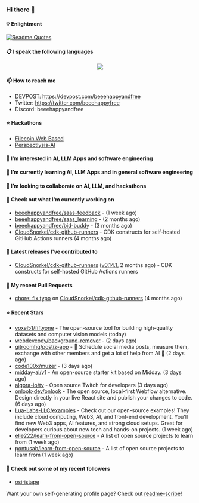 ### Hi there 👋

#### 💡 Enlightment
[![Readme Quotes](https://quotes-github-readme.vercel.app/api?type=horizontal&theme=nord)](https://github.com/piyushsuthar/github-readme-quotes)

#### 📋 I speak the following languages

<p align="center">
  <a href="https://skillicons.dev">
    <img src="https://skillicons.dev/icons?i=git,kubernetes,docker,c,vim,terraform,python,typescript,java" />
  </a>
</p>


#### 📫 How to reach me
- DEVPOST: https://devpost.com/beeehappyandfree
- Twitter: https://twitter.com/beeehappyfree
- Discord: beeehappyandfree

#### ⭐️ Hackathons
- [Filecoin Web Based](https://devpost.com/software/youtube-dl-dweb)
- [Perspectlysis-AI](https://perspectlysis-ai.vercel.app)

#### 👀 I’m interested in AI, LLM Apps and software engineering

#### 🌱 I’m currently learning AI, LLM Apps and in general software engineering

#### 💞️ I’m looking to collaborate on AI, LLM, and hackathons

#### 👷 Check out what I'm currently working on

- [beeehappyandfree/saas-feedback](https://github.com/beeehappyandfree/saas-feedback) -  (1 week ago)
- [beeehappyandfree/saas_learning](https://github.com/beeehappyandfree/saas_learning) -  (2 months ago)
- [beeehappyandfree/bid-buddy](https://github.com/beeehappyandfree/bid-buddy) -  (3 months ago)
- [CloudSnorkel/cdk-github-runners](https://github.com/CloudSnorkel/cdk-github-runners) - CDK constructs for self-hosted GitHub Actions runners (4 months ago)

#### 🔭 Latest releases I've contributed to

- [CloudSnorkel/cdk-github-runners](https://github.com/CloudSnorkel/cdk-github-runners) ([v0.14.1](https://github.com/CloudSnorkel/cdk-github-runners/releases/tag/v0.14.1), 2 months ago) - CDK constructs for self-hosted GitHub Actions runners

#### 🔨 My recent Pull Requests

- [chore: fix typo](https://github.com/CloudSnorkel/cdk-github-runners/pull/542) on [CloudSnorkel/cdk-github-runners](https://github.com/CloudSnorkel/cdk-github-runners) (4 months ago)

#### ⭐ Recent Stars

- [voxel51/fiftyone](https://github.com/voxel51/fiftyone) - The open-source tool for building high-quality datasets and computer vision models (today)
- [webdevcody/background-remover](https://github.com/webdevcody/background-remover) -  (2 days ago)
- [gitroomhq/postiz-app](https://github.com/gitroomhq/postiz-app) - 📨 Schedule social media posts, measure them, exchange with other members and get a lot of help from AI 🚀 (2 days ago)
- [code100x/muzer](https://github.com/code100x/muzer) -  (3 days ago)
- [midday-ai/v1](https://github.com/midday-ai/v1) - An open-source starter kit based on Midday. (3 days ago)
- [algora-io/tv](https://github.com/algora-io/tv) - Open source Twitch for developers (3 days ago)
- [onlook-dev/onlook](https://github.com/onlook-dev/onlook) - The open source, local-first Webflow alternative. Design directly in your live React site and publish your changes to code. (6 days ago)
- [Lua-Labs-LLC/examples](https://github.com/Lua-Labs-LLC/examples) -  Check out our open-source examples! They include cloud computing, Web3, AI, and front-end development. You&#39;ll find new Web3 apps, AI features, and strong cloud setups. Great for developers curious about new tech and hands-on projects. (1 week ago)
- [elie222/learn-from-open-source](https://github.com/elie222/learn-from-open-source) - A list of open source projects to learn from (1 week ago)
- [pontusab/learn-from-open-source](https://github.com/pontusab/learn-from-open-source) - A list of open source projects to learn from (1 week ago)

#### 👯 Check out some of my recent followers

- [osiristape](https://github.com/osiristape)

Want your own self-generating profile page? Check out [readme-scribe](https://github.com/muesli/readme-scribe)!

